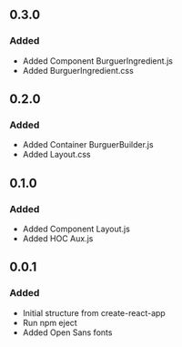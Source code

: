 ## 0.3.0
### Added
- Added Component BurguerIngredient.js
- Added BurguerIngredient.css
## 0.2.0
### Added
- Added Container BurguerBuilder.js
- Added Layout.css
## 0.1.0
### Added
- Added Component Layout.js
- Added HOC Aux.js
## 0.0.1
### Added
- Initial structure from create-react-app
- Run npm eject
- Added Open Sans fonts